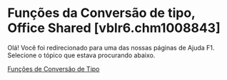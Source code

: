 
# Funções da Conversão de tipo, Office Shared [vblr6.chm1008843]

Olá! Você foi redirecionado para uma das nossas páginas de Ajuda F1. Selecione o tópico que estava procurando abaixo.

[Funções de Conversão de Tipo](http://msdn.microsoft.com/library/fd602e34-9de2-1e8b-46fe-6a2873d6a785%28Office.15%29.aspx)
